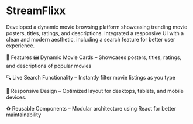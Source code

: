# StreamFlixx
Developed a dynamic movie browsing platform showcasing trending movie posters, titles, ratings, and descriptions. Integrated a responsive UI with a clean and modern aesthetic, including a search feature for better user experience.

🚀 Features
🖼️ Dynamic Movie Cards – Showcases posters, titles, ratings, and descriptions of popular movies

🔍 Live Search Functionality – Instantly filter movie listings as you type

📱 Responsive Design – Optimized layout for desktops, tablets, and mobile devices.

♻️ Reusable Components – Modular architecture using React for better maintainability
